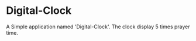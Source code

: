 # Digital-Clock

A Simple application named 'Digital-Clock'. The clock display 5 times prayer time.
